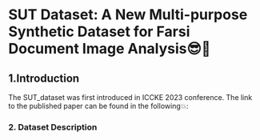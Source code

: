 # SUT Dataset: A New Multi-purpose Synthetic Dataset for Farsi Document Image Analysis:sunglasses::rocket:
## 1.Introduction 
The SUT_dataset was first introduced in ICCKE 2023 conference. The link to the published paper can be found in the following💥:
### 2. Dataset Description

